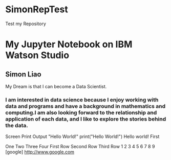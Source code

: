 # SimonRepTest
Test my Repository
# My Jupyter Notebook on IBM Watson Studio
## Simon Liao
My Dream is that I can become a Data Scientist.

### I am interested in data science because I enjoy working with data and programs and have a background in mathematics and computing.I am also looking forward to the relationship and application of each data, and I like to explore the stories behind the data.
Screen Print Output "Hello World!"
print("Hello World!")
Hello world!
First

One
Two
Three
Four
First Row	Second Row	Third Row
1	2	3
4	5	6
7	8	9
[google] http://www.google.com
